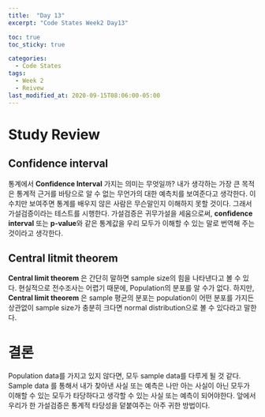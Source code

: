 ```yaml
---
title:  "Day 13"
excerpt: "Code States Week2 Day13"

toc: true
toc_sticky: true

categories:
  - Code States
tags:
  - Week 2
  - Reivew
last_modified_at: 2020-09-15T08:06:00-05:00
---
```


# Study Review
## Confidence interval
통계에서 **Confidence Interval** 가지는 의미는 무엇일까? 내가 생각하는 가장 큰 목적은 통계적 근거를 바탕으로 알 수 없는 무언가의 대한 예측치를 보여준다고 생각한다.
이 수치만 보여주면 통계를 배우지 않은 사람은 무슨말인지 이해하지 못할 것이다. 그래서 가설검증이라는 테스트를 시행한다. 가설검증은 귀무가설을 세움으로써, **confidence interval** 또는 **p-value**와 
같은 통계값을 우리 모두가 이해할 수 있는 말로 번역해 주는것이라고 생각한다. 

## Central litmit theorem
**Central limit theorem** 은 간단히 말하면 sample size의 힘을 나타낸다고 볼 수 있다. 현실적으로 전수조사는 어렵기 때문에, Population의 분포를 알 수가 없다. 하지만, **Central limit theorem**
은 sample 평균의 분포는 population이 어떤 분포를 가지든 상관없이 sample size가 충분히 크다면 normal distribution으로 볼 수 있다라고 말한다.

# 결론
Population data를 가지고 있지 않다면, 모두 sample data를 다루게 될 것 같다. Sample data 를 통해서 내가 찾아낸 사실 또는 예측은 나만 아는 사실이 아닌 모두가 이해할 수 있는 모두가 타당하다고 생각할 수 있는
사실 또는 예측이 되어야한다. 앞에서 우리가 한 가설검증은 통계적 타당성을 덭붙여주는 아주 귀한 방법이다. 